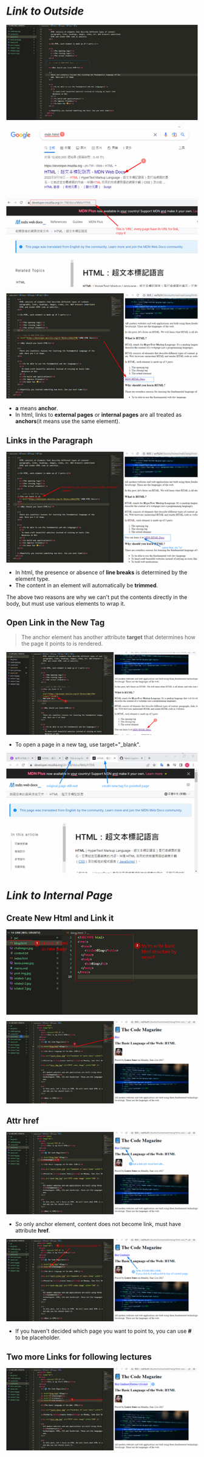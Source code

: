 # **_Link to Outside_**

![Alt need](pic/bandicam%202022-10-26%2015-57-29-762.jpg)

![Alt google](pic/bandicam%202022-10-26%2015-59-54-445.jpg)

![Alt copy url](pic/bandicam%202022-10-26%2016-01-30-853.jpg)

![Alt link to outside](pic/bandicam%202022-10-26%2016-05-05-056.jpg)

- **a** means **anchor**.
- In html, links to **external pages** or **internal pages** are all treated as **anchors**(it means use the same element).

## **Links in the Paragraph**

![Alt link in the paragraph](pic/bandicam%202022-10-26%2016-08-29-909.jpg)

- In html, the presence or absence of **line breaks** is determined by the element type.
- The content in an element will automatically be **trimmed**.

The above two reasons are why we can't put the contents directly in the body, but must use various elements to wrap it.

## **Open Link in the New Tag**

> The anchor element has another attribute **target** that determines how the page it points to is rendered.

![alt](pic/bandicam%202022-10-26%2016-32-10-870.jpg)

- To open a page in a new tag, use target="\_blank".

![alt](pic/bandicam%202022-10-26%2016-33-20-758.jpg)

# **_Link to Internal Page_**

## **Create New Html and Link it**

![Alt create new page html](pic/bandicam%202022-10-26%2016-12-35-979.jpg)

![Alt link to other page](pic/bandicam%202022-10-26%2016-14-16-562.jpg)

## **Attr href**

![Alt link without href](pic/bandicam%202022-10-26%2016-16-34-927.jpg)

- So only anchor element, content does not become link, must have attribute **href**.

![Alt placeholder of href](pic/bandicam%202022-10-26%2016-18-36-165.jpg)

- If you haven't decided which page you want to point to, you can use **#** to be placeholder.

## **Two more Links for following lectures**

![Alt two more links](pic/bandicam%202022-10-26%2016-19-49-294.jpg)
